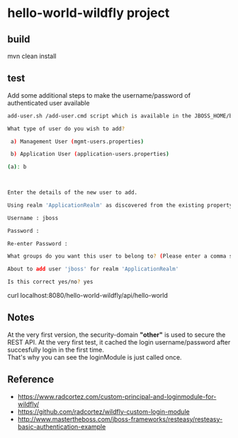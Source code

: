 # hello-world-wildfly project

## build
mvn clean install

## test
Add some additional steps to make the username/password of authenticated user available

```bash
add-user.sh /add-user.cmd script which is available in the JBOSS_HOME/bin folder.

What type of user do you wish to add?

 a) Management User (mgmt-users.properties)

 b) Application User (application-users.properties)

(a): b

 

Enter the details of the new user to add.

Using realm 'ApplicationRealm' as discovered from the existing property files.

Username : jboss

Password :

Re-enter Password :

What groups do you want this user to belong to? (Please enter a comma separated list, or leave blank for none)[  ]: Manager

About to add user 'jboss' for realm 'ApplicationRealm'

Is this correct yes/no? yes
```

curl localhost:8080/hello-world-wildfly/api/hello-world

## Notes
At the very first version, the security-domain **"other"** is used to secure the REST API. At the very first test, it cached the login username/password after succesfully login in the first time.  
That's why you can see the loginModule is just called once.

## Reference
 - https://www.radcortez.com/custom-principal-and-loginmodule-for-wildfly/
 - https://github.com/radcortez/wildfly-custom-login-module
 - http://www.mastertheboss.com/jboss-frameworks/resteasy/resteasy-basic-authentication-example
